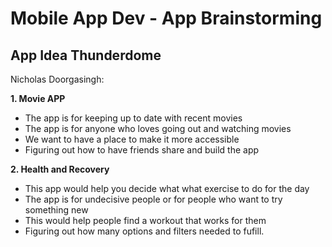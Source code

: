 # Mobile App Dev - App Brainstorming
## App Idea Thunderdome

Nicholas Doorgasingh:

**1. Movie APP**
* The app is for keeping up to date with recent movies
* The app is for anyone who loves going out and watching movies
* We want to have a place to make it more accessible 
* Figuring out how to have friends share and build the app
      
**2. Health and Recovery**
* This app would help you decide what what exercise to do for the day
* The app is for undecisive people or for people who want to try something new 
*  This would help people find a workout that works for them
* Figuring out how many options and filters needed to fufill.
